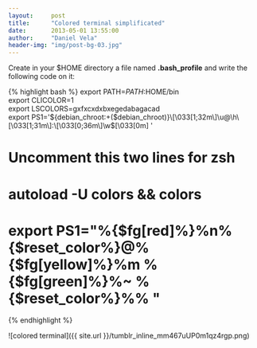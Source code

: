 ```yaml
---
layout:     post
title:      "Colored terminal simplificated"
date:       2013-05-01 13:55:00
author:     "Daniel Vela"
header-img: "img/post-bg-03.jpg"
---
```


Create in your $HOME directory a file named **.bash_profile** and write the following code on it:

{% highlight bash %}
export PATH=$PATH:$HOME/bin   
export CLICOLOR=1   
export LSCOLORS=gxfxcxdxbxegedabagacad   
export PS1='${debian_chroot:+($debian_chroot)}\[\033[1;32m\]\u@\h\[\033[1;31m\]:\[\033[0;36m\]\w$\[\033[0m\] '  
# Uncomment this two lines for zsh
# autoload -U colors && colors
# export PS1="%{$fg[red]%}%n%{$reset_color%}@%{$fg[yellow]%}%m %{$fg[green]%}%~ %{$reset_color%}%% "
{% endhighlight %}


![colored terminal]({{ site.url }}/tumblr_inline_mm467uUP0m1qz4rgp.png)
